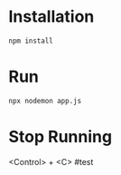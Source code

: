 # Installation
```
npm install
```
# Run
```
npx nodemon app.js
```
# Stop Running
\<Control\> + \<C\>
#test
